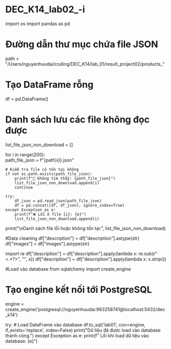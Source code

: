 # DEC_K14_lab02_-i

import os
import pandas as pd

# Đường dẫn thư mục chứa file JSON
path = "/Users/nguyenhuudai/coding/DEC_K14/lab_01/result_project02/products_"

# Tạo DataFrame rỗng
df = pd.DataFrame()

# Danh sách lưu các file không đọc được
list_file_json_non_download = []

for i in range(200):  
    path_file_json = f"{path}{i}.json"
    
    # Kiểm tra file có tồn tại không
    if not os.path.exists(path_file_json):
        print(f"🚫 Không tìm thấy: {path_file_json}")
        list_file_json_non_download.append(i)
        continue  

    try:
        df_json = pd.read_json(path_file_json)
        df = pd.concat([df, df_json], ignore_index=True)
    except Exception as e:
        print(f"❌ Lỗi ở file {i}: {e}")
        list_file_json_non_download.append(i)

print("\nDanh sách file lỗi hoặc không tồn tại:", list_file_json_non_download)

#Data cleaning
df["description"] = df["description"].astype(str)
df["images"] = df["images"].astype(str)


import re
df["description"] = df["description"].apply(lambda x: re.sub(r"<.*?>", "", x))
df["description"] = df["description"].apply(lambda x: x.strip())

#Load vào database
from sqlalchemy import create_engine

# Tạo engine kết nối tới PostgreSQL
engine = create_engine('postgresql://nguyenhuudai:963258741@localhost:5432/dec_k14')

try:
    # Load DataFrame vào database
    df.to_sql('lab01', con=engine, if_exists='replace', index=False)
    print("Dữ liệu đã được load vào database thành công.")
except Exception as e:
    print(f" Lỗi khi load dữ liệu vào database: {e}")
